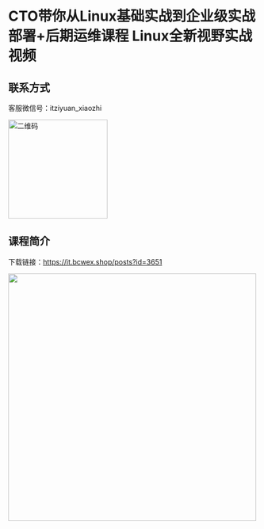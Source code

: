 # CTO带你从Linux基础实战到企业级实战部署+后期运维课程 Linux全新视野实战视频

## 联系方式

客服微信号：itziyuan_xiaozhi

<img src="https://ziyuanyun.oss-cn-guangzhou.aliyuncs.com/common/20240614073449/666b82192834a.jpg" width="200" height="200" alt="二维码">

## 课程简介

下载链接：https://it.bcwex.shop/posts?id=3651

<img src="https://ziyuanyun.oss-cn-guangzhou.aliyuncs.com/yun/20240515185248/66449400a9ac7.jpg" width="500" alt="">

  

  